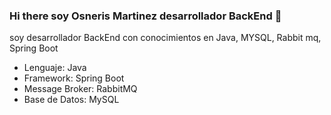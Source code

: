### Hi there soy Osneris Martinez desarrollador BackEnd 👋
soy desarrollador BackEnd con conocimientos en Java, MYSQL, Rabbit mq, Spring Boot
- Lenguaje: Java
- Framework: Spring Boot
- Message Broker: RabbitMQ
- Base de Datos: MySQL
<!--
**osneris123/osneris123** is a ✨ _special_ ✨ repository because its `README.md` (this file) appears on your GitHub profile.

Here are some ideas to get you started:

- 🔭 I’m currently working on ...
- 🌱 I’m currently learning ...
- 👯 I’m looking to collaborate on ...
- 🤔 I’m looking for help with ...
- 💬 Ask me about ...
- 📫 How to reach me: ...
- 😄 Pronouns: ...
- ⚡ Fun fact: ...
-->
